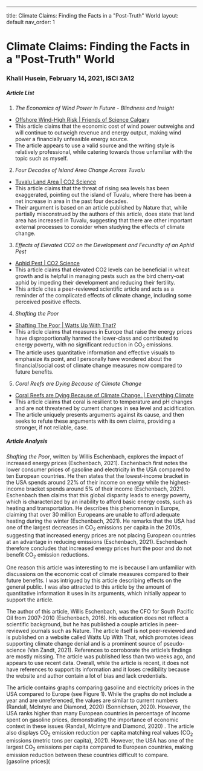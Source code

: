 ---
title: Climate Claims: Finding the Facts in a "Post-Truth" World 
layout: default
nav_order: 1


# Climate Claims: Finding the Facts in a "Post-Truth" World 
### Khalil Husein, February 14, 2021, ISCI 3A12


##### Article List
1. *The Economics of Wind Power in Future - Blindness and Insight*
* [Offshore Wind-High Risk | Friends of Science Calgary](https://blog.friendsofscience.org/2020/09/30/the-economics-of-wind-power-in-future-blindness-and-insight/) 
* This article claims that the economic cost of wind power outweighs and will continue to outweigh revenue and energy output, making wind power a financially unfeasible energy source.
* The article appears to use a valid source and the writing style is relatively professional, while catering towards those unfamiliar with the topic such as myself.
2. *Four Decades of Island Area Change Across Tuvalu*
* [Tuvalu Land Area | CO2 Science](http://www.co2science.org/articles/V23/dec/a7.php)
* This article claims that the threat of rising sea levels has been exaggerated, pointing out the island of Tuvalu, where there has been a net increase in area in the past four decades.
* Their argument is based on an article published by Nature that, while partially misconstrued by the authors of this article, does state that land area has increased in Tuvalu, suggesting that there are other important external processes to consider when studying the effects of climate change. 
3. *Effects of Elevated CO2 on the Development and Fecundity of an Aphid Pest*
* [Aphid Pest | CO2 Science](http://www.co2science.org/articles/V24/feb/a3.php)
* This article claims that elevated CO2 levels can be beneficial in wheat growth and is helpful in managing pests such as the bird cherry-oat aphid by impeding their development and reducing their fertility.
* This article cites a peer-reviewed scientific article and acts as a reminder of the complicated effects of climate change, including some perceived positive effects.  
 4. *Shafting the Poor*
 * [Shafting The Poor | Watts Up With That?](https://wattsupwiththat.com/2021/02/05/shafting-the-poor/)
 * This article claims that measures in Europe that raise the energy prices have disproportionally harmed the lower-class and contributed to energy poverty, with no significant reduction in CO<sub>2</sub> emissions.
 * The article uses quantitative information and effective visuals to emphasize its point, and I personally have wondered about the financial/social cost of climate change measures now compared to future benefits.
 5. *Coral Reefs are Dying Because of Climate Change*
 * [Coral Reefs are Dying Because of Climate Change. | Everything Climate](https://everythingclimate.org/coral-reefs-are-dying-because-of-climate-change/)
 * This article claims that coral is resilient to temperature and pH changes and are not threatened by current changes in sea level and acidification.
* The article uniquely presents arguments against its cause, and then seeks to refute these arguments with its own claims, providing a stronger, if not reliable, case.

##### Article Analysis
*Shafting the Poor*, written by Willis Eschenbach, explores the impact of increased energy prices (Eschenbach, 2021). Eschenbach first notes the lower consumer prices of gasoline and electricity in the USA compared to ten European countries. He then states that the lowest-income bracket in the USA spends around 22% of their income on energy while the highest-income bracket spends around 5% of their income (Eschenbach, 2021). Eschenbach then claims that this global disparity leads to energy poverty, which is characterized by an inability to afford basic energy costs, such as heating and transportation. He describes this phenomenon in Europe, claiming that over 30 million Europeans are unable to afford adequate heating during the winter (Eschenbach, 2021). He remarks that the USA had one of the largest decreases in CO<sub>2</sub> emissions per capita in the 2010s, suggesting that increased energy prices are not placing European countries at an advantage in reducing emissions (Eschenbach, 2021). Eschenbach therefore concludes that increased energy prices hurt the poor and do not benefit CO<sub>2</sub> emission reductions.   

One reason this article was interesting to me is because I am unfamiliar with discussions on the economic cost of climate measures compared to their future benefits. I was intrigued by this article describing effects on the general public. I was also attracted to this article by the amount of quantitative information it uses in its arguments, which initially appear to support the article.   

The author of this article, Willis Eschenbach, was the CFO for South Pacific Oil from 2007-2010 (Eschenbach, 2016). His education does not reflect a scientific background, but he has published a couple articles in peer-reviewed journals such as Nature. The article itself is not peer-reviewed and is published on a website called Watts Up With That, which promotes ideas supporting climate change denial and is a prominent source of  pseudo-science (Van Zandt, 2021). References to corroborate the article’s findings are mostly missing. The article was published less than two weeks ago, and appears to use recent data. Overall, while the article is recent, it does not have references to support its information and it loses credibility because the website and author contain a lot of bias and lack credentials.  

The article contains graphs comparing gasoline and electricity prices in the USA compared to Europe (see Figure 1). While the graphs do not include a year and are unreferenced, the values are similar to current numbers (Randall, McIntyre and Diamond, 2020) (Sonnichsen, 2020). However, the USA ranks higher than many European countries in percentage of income spent on gasoline prices, demonstrating the importance of economic context in these issues (Randall, McIntyre and Diamond, 2020) . The article also displays CO<sub>2</sub> emission reduction per capita matching real values (CO<sub>2</sub>  emissions (metric tons per capita), 2021). However, the USA has one of the largest CO<sub>2</sub> emissions per capita compared to European countries, making emission reduction between these countries difficult to compare.  
[gasoline prices](
